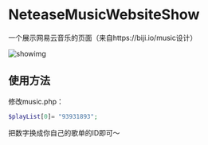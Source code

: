 # NeteaseMusicWebsiteShow
一个展示网易云音乐的页面（来自https://biji.io/music设计）



![showimg](https://cdn.ihewro.com/img/musci2.png)

## 使用方法

修改music.php：
```php
$playList[0]= "93931893";
```

把数字换成你自己的歌单的ID即可～

